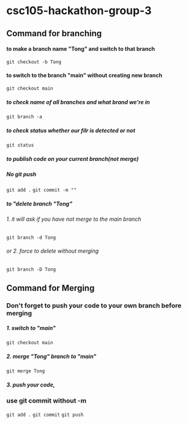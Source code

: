 # csc105-hackathon-group-3

## Command for branching
#### to make a branch name "Tong" and switch to that branch
`git checkout -b Tong`

#### to switch to the branch "main" without creating new branch
`git checkout main`

##### to check name of all branches and what brand we're in
`git branch -a`

##### to check status whether our filr is detected or not
`git status`

##### to publish code on your current branch(not merge)
##### No git push
`git add .`
`git commit -m ""`

##### to "delete branch "Tong"
###### 1. it will ask if you have not merge to the main branch
`git branch -d Tong`
###### or 2. force to delete without merging
`git branch -D Tong`


## Command for Merging
### Don't forget to push your code to your own branch before merging

##### 1. switch to "main"
`git checkout main`

##### 2. merge "Tong" branch to "main"
`git merge Tong`

##### 3. push your code,
### use git commit without -m
`git add .`
`git commit`
`git push`
